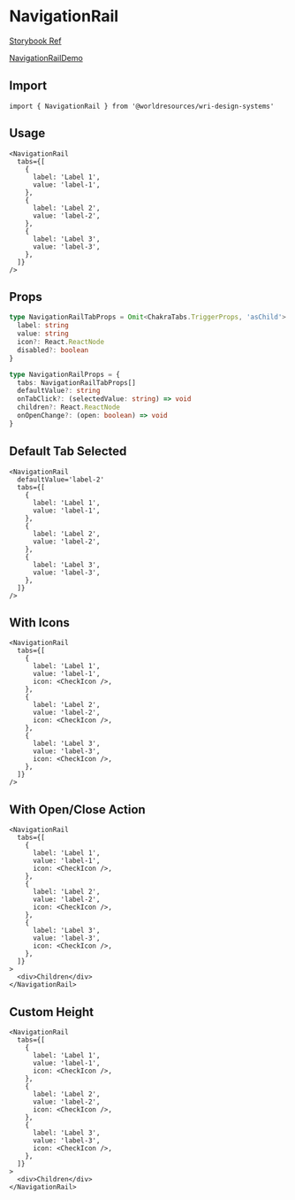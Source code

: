 # NavigationRail

[Storybook Ref](https://wri.github.io/wri-design-systems/?path=/docs/navigation-navigation-rail-navigation-rail--docs)

[NavigationRailDemo](https://github.com/wri/wri-design-systems/blob/main/src/components/Navigation/NavigationRail/NavigationRailDemo.tsx)

## Import

```tsx
import { NavigationRail } from '@worldresources/wri-design-systems'
```

## Usage

```tsx
<NavigationRail
  tabs={[
    {
      label: 'Label 1',
      value: 'label-1',
    },
    {
      label: 'Label 2',
      value: 'label-2',
    },
    {
      label: 'Label 3',
      value: 'label-3',
    },
  ]}
/>
```

## Props

```ts
type NavigationRailTabProps = Omit<ChakraTabs.TriggerProps, 'asChild'> & {
  label: string
  value: string
  icon?: React.ReactNode
  disabled?: boolean
}

type NavigationRailProps = {
  tabs: NavigationRailTabProps[]
  defaultValue?: string
  onTabClick?: (selectedValue: string) => void
  children?: React.ReactNode
  onOpenChange?: (open: boolean) => void
}
```

## Default Tab Selected

```tsx
<NavigationRail
  defaultValue='label-2'
  tabs={[
    {
      label: 'Label 1',
      value: 'label-1',
    },
    {
      label: 'Label 2',
      value: 'label-2',
    },
    {
      label: 'Label 3',
      value: 'label-3',
    },
  ]}
/>
```

## With Icons

```tsx
<NavigationRail
  tabs={[
    {
      label: 'Label 1',
      value: 'label-1',
      icon: <CheckIcon />,
    },
    {
      label: 'Label 2',
      value: 'label-2',
      icon: <CheckIcon />,
    },
    {
      label: 'Label 3',
      value: 'label-3',
      icon: <CheckIcon />,
    },
  ]}
/>
```

## With Open/Close Action

```tsx
<NavigationRail
  tabs={[
    {
      label: 'Label 1',
      value: 'label-1',
      icon: <CheckIcon />,
    },
    {
      label: 'Label 2',
      value: 'label-2',
      icon: <CheckIcon />,
    },
    {
      label: 'Label 3',
      value: 'label-3',
      icon: <CheckIcon />,
    },
  ]}
>
  <div>Children</div>
</NavigationRail>
```

## Custom Height

```tsx
<NavigationRail
  tabs={[
    {
      label: 'Label 1',
      value: 'label-1',
      icon: <CheckIcon />,
    },
    {
      label: 'Label 2',
      value: 'label-2',
      icon: <CheckIcon />,
    },
    {
      label: 'Label 3',
      value: 'label-3',
      icon: <CheckIcon />,
    },
  ]}
>
  <div>Children</div>
</NavigationRail>
```
